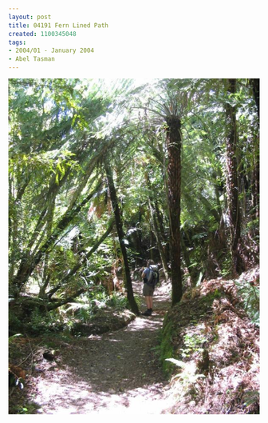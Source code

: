```yaml
---
layout: post
title: 04191 Fern Lined Path
created: 1100345048
tags:
- 2004/01 - January 2004
- Abel Tasman
---
```


<img src="/image/images/04191_fern_lined_path-1473.jpg"/>

